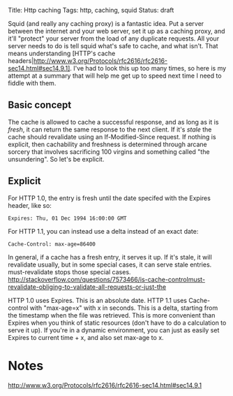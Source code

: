 Title: Http caching
Tags: http, caching, squid
Status: draft

Squid (and really any caching proxy) is a fantastic idea. Put a server between the internet and your web server, set it up as a caching proxy, and it'll "protect" your server from the load of any duplicate requests. All your server needs to do is tell squid what's safe to cache, and what isn't. That means understanding [HTTP's cache headers|http://www.w3.org/Protocols/rfc2616/rfc2616-sec14.html#sec14.9.1]. I've had to look this up too many times, so here is my attempt at a summary that will help me get up to speed next time I need to fiddle with them.

## Basic concept
The cache is allowed to cache a successful response, and as long as it is *fresh*, it can return the same response to the next client. If it's *stale* the cache should revalidate using an If-Modified-Since request. If nothing is explicit, then cachability and freshness is determined through arcane sorcery that involves sacrificing 100 virgins and something called "the unsundering". So let's be explicit.

## Explicit
For HTTP 1.0, the entry is fresh until the date specifed with the Expires header, like so:

    Expires: Thu, 01 Dec 1994 16:00:00 GMT

For HTTP 1.1, you can instead use a delta instead of an exact date:

    Cache-Control: max-age=86400

In general, if a cache has a fresh entry, it serves it up. If it's stale, it will revalidate usually, but in some special cases, it can serve stale entries. must-revalidate stops those special cases.
http://stackoverflow.com/questions/7573466/is-cache-controlmust-revalidate-obliging-to-validate-all-requests-or-just-the

HTTP 1.0 uses Expires. This is an absolute date.
HTTP 1.1 uses Cache-control with "max-age=x" with x in seconds. This is a delta, starting from the timestamp when the file was retrieved. This is more convenient than Expires when you think of static resources (don't have to do a calculation to serve it up). If you're in a dynamic environment, you can just as easily set Expires to current time + x, and also set max-age to x.

Notes
=====
http://www.w3.org/Protocols/rfc2616/rfc2616-sec14.html#sec14.9.1